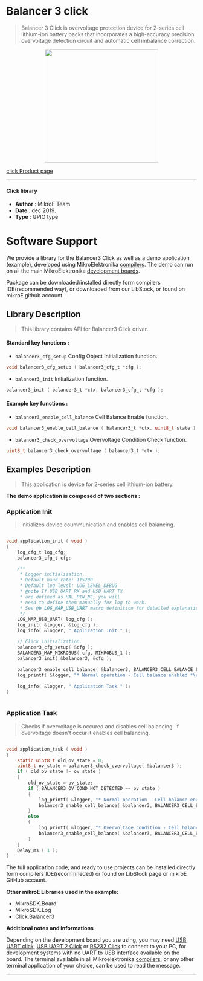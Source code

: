 
# Balancer 3 click

> Balancer 3 Click is overvoltage protection device for 2-series cell lithium-ion battery packs that incorporates a high-accuracy precision overvoltage detection circuit and automatic cell imbalance correction. 

<p align="center">
  <img src="https://download.mikroe.com/images/click_for_ide/balancer3_click.png" height=300px>
</p>

[click Product page](https://www.mikroe.com/balancer-3-click)

---


#### Click library 

- **Author**        : MikroE Team
- **Date**          : dec 2019.
- **Type**          : GPIO type


# Software Support

We provide a library for the Balancer3 Click 
as well as a demo application (example), developed using MikroElektronika 
[compilers](https://shop.mikroe.com/compilers). 
The demo can run on all the main MikroElektronika [development boards](https://shop.mikroe.com/development-boards).

Package can be downloaded/installed directly form compilers IDE(recommended way), or downloaded from our LibStock, or found on mikroE github account. 

## Library Description

> This library contains API for Balancer3 Click driver.

#### Standard key functions :

- `balancer3_cfg_setup` Config Object Initialization function.
```c
void balancer3_cfg_setup ( balancer3_cfg_t *cfg ); 
```
 
- `balancer3_init` Initialization function.
```c
balancer3_init ( balancer3_t *ctx, balancer3_cfg_t *cfg );
```

#### Example key functions :

- `balancer3_enable_cell_balance` Cell Balance Enable function.
```c
void balancer3_enable_cell_balance ( balancer3_t *ctx, uint8_t state );
```

- `balancer3_check_overvoltage` Overvoltage Condition Check function.
```c
uint8_t balancer3_check_overvoltage ( balancer3_t *ctx );
```

## Examples Description

> This application is device for 2-series cell lithium-ion battery.

**The demo application is composed of two sections :**

### Application Init 

> Initializes device coummunication and enables cell balancing.

```c

void application_init ( void )
{
    log_cfg_t log_cfg;
    balancer3_cfg_t cfg;

    /** 
     * Logger initialization.
     * Default baud rate: 115200
     * Default log level: LOG_LEVEL_DEBUG
     * @note If USB_UART_RX and USB_UART_TX 
     * are defined as HAL_PIN_NC, you will 
     * need to define them manually for log to work. 
     * See @b LOG_MAP_USB_UART macro definition for detailed explanation.
     */
    LOG_MAP_USB_UART( log_cfg );
    log_init( &logger, &log_cfg );
    log_info( &logger, " Application Init " );

    // Click initialization.
    balancer3_cfg_setup( &cfg );
    BALANCER3_MAP_MIKROBUS( cfg, MIKROBUS_1 );
    balancer3_init( &balancer3, &cfg );
         
    balancer3_enable_cell_balance( &balancer3, BALANCER3_CELL_BALANCE_EN );
    log_printf( &logger, "* Normal operation - Cell balance enabled *\r\n" );
    
    log_info( &logger, " Application Task " );
}
  
```

### Application Task

> Checks if overvoltage is occured and disables cell balancing. If overvoltage doesn't occur it enables cell balancing.

```c

void application_task ( void )
{
    static uint8_t old_ov_state = 0;
    uint8_t ov_state = balancer3_check_overvoltage( &balancer3 );
    if ( old_ov_state != ov_state )
    {
        old_ov_state = ov_state;
        if ( BALANCER3_OV_COND_NOT_DETECTED == ov_state )
        {
            log_printf( &logger, "* Normal operation - Cell balance enabled *\r\n" );
            balancer3_enable_cell_balance( &balancer3, BALANCER3_CELL_BALANCE_EN );
        }
        else
        {
            log_printf( &logger, "* Overvoltage condition - Cell balance disabled * \r\n" );
            balancer3_enable_cell_balance( &balancer3, BALANCER3_CELL_BALANCE_DIS );
        }
    }
    Delay_ms ( 1 );
}  

```

The full application code, and ready to use projects can be  installed directly form compilers IDE(recommneded) or found on LibStock page or mikroE GitHub accaunt.

**Other mikroE Libraries used in the example:** 

- MikroSDK.Board
- MikroSDK.Log
- Click.Balancer3

**Additional notes and informations**

Depending on the development board you are using, you may need 
[USB UART click](https://shop.mikroe.com/usb-uart-click), 
[USB UART 2 Click](https://shop.mikroe.com/usb-uart-2-click) or 
[RS232 Click](https://shop.mikroe.com/rs232-click) to connect to your PC, for 
development systems with no UART to USB interface available on the board. The 
terminal available in all Mikroelektronika 
[compilers](https://shop.mikroe.com/compilers), or any other terminal application 
of your choice, can be used to read the message.



---
